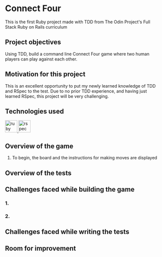 # Connect Four
This is the first Ruby project made with TDD from The Odin Project's Full Stack Ruby on Rails curriculum

## Project objectives

Using TDD, build a command line Connect Four game where two human players can play against each other.

## Motivation for this project

This is an excellent opportunity to put my newly learned knowledge of TDD and RSpec to the test. Due to no prior TDD experience, and having just learned RSpec, this project will be very challenging.

## Technologies used
<p align="left">
<a href="https://www.ruby-lang.org/en/" target="_blank" rel="noreferrer"> <img src="https://cdn.jsdelivr.net/gh/devicons/devicon/icons/ruby/ruby-original.svg" alt="ruby" width="40" height="40"/> </a>
<a href="https://rspec.info/" target="_blank" rel="noreferrer"> <img src="https://cdn.jsdelivr.net/gh/devicons/devicon/icons/rspec/rspec-original.svg" alt="rspec" width="40" height="40"/> </a> </p>

## Overview of the game
1. To begin, the board and the instructions for making moves are displayed

## Overview of the tests


## Challenges faced while building the game
### 1. 

### 2. 

## Challenges faced while writing the tests


## Room for improvement

